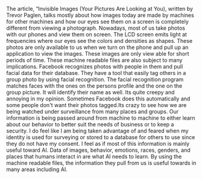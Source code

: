 The article, “Invisible Images (Your Pictures Are Looking at You), written by Trevor Paglen, talks mostly about how images today are made 
by machines for other machines and how our eyes see them on a screen is completely different from viewing a photograph. Nowadays, most of 
us take photos with our phones and view them on screen. The LCD screen emits light at frequencies where our eyes see the colors and 
densities as shapes. These photos are only available to us when we turn on the phone and pull up an application to view the images. These 
images are only view able for short periods of time. These machine readable files are also subject to many implications. Facebook 
recognizes photos with people in them and pull facial data for their database. They have a tool that easily tag others in a group photo by 
using facial recognition. The facial recognition program matches faces with the ones on the persons profile and the one on the group 
picture. It will identify their name as well. Its quite creepy and annoying in my opinion. Sometimes Facebook does this automatically and 
some people don't want their photos tagged.Its crazy to see how we are being watched under surveillance from many places and groups. Our 
information is being passed around from machine to machine to either learn about our behavior to better suit the needs of business or to 
keep a security. I do feel like I am being taken advantage of and feared when my identity is used for surveying or stored to a database 
for others to use since they do not have my consent. I feel as if most of this information is mainly useful toward AI. Data of images, 
behavior, emotions, races, genders, and places that humans interact in are what AI needs to learn. By using the machine readable files, 
the information they pull from us is useful towards in many areas including AI. 
